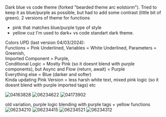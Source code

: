 Dark blue vs code theme (forked "bearded theme arc eolstorm").
Tried to keep it as blue/purple as possible, but had to add some contrast (little bit of green). 
2 versions of theme for functions 
- pink that matches blue/purple type of style 
- yellow cuz I'm used to dark+ vs code standart dark theme.


Colors UPD (last version 04/03/2024):<br>
Functions = Pink Underlined, Variables = White Underlined, Parameters = Greenish, <br>
Imported Component = Purple,<br>
Conditional Logic = Mostly Pink (so it doesnt blend with purple components), but Async and Flow (return, await) = Purple<br>
Everything else = Blue (darker and softer)<br>
Kinda updating Pink Version = less harsh white text, mixed pink logic (so it doesnt blend with purple imported tags) etc


![04163828](https://github.com/adam2am/keepit-theme/assets/128839448/41a54437-f457-4ec9-b3a9-f35498b740f7)
![06234622](https://github.com/adam2am/keepit-theme/assets/128839448/11975930-039d-4cc8-9e2b-aa48455b3813)
![04173902](https://github.com/adam2am/keepit-theme/assets/128839448/3d6b6319-aed9-4a31-99c7-04daa5f87a76)

old variation, purple logic blending with purple tags + yellow functions
![06234210](https://github.com/adam2am/keepit-theme/assets/128839448/a311335d-3ef6-4f44-af4c-47eb82798ad0)
![06234415](https://github.com/adam2am/keepit-theme/assets/128839448/0bf59d00-5088-4a86-905e-4521c786f802)
![06234521](https://github.com/adam2am/keepit-theme/assets/128839448/708a3479-de00-4ad1-b548-435b736e9b2b)
![06234312](https://github.com/adam2am/keepit-theme/assets/128839448/aa0a78bf-a8a7-42b6-96bf-a682abf0a8d7)
